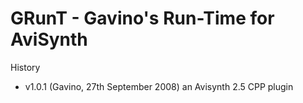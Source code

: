 # GRunT - Gavino's Run-Time for AviSynth

History
- v1.0.1 (Gavino, 27th September 2008) 
  an Avisynth 2.5 CPP plugin
